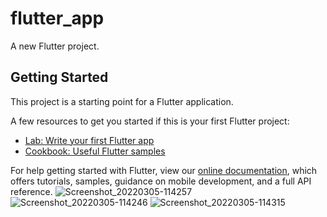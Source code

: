 # flutter_app

A new Flutter project.

## Getting Started

This project is a starting point for a Flutter application.

A few resources to get you started if this is your first Flutter project:

- [Lab: Write your first Flutter app](https://flutter.dev/docs/get-started/codelab)
- [Cookbook: Useful Flutter samples](https://flutter.dev/docs/cookbook)

For help getting started with Flutter, view our
[online documentation](https://flutter.dev/docs), which offers tutorials,
samples, guidance on mobile development, and a full API reference.
![Screenshot_20220305-114257](https://user-images.githubusercontent.com/94699588/156883731-32782487-f14d-4b34-b421-9150dff1de68.png)
![Screenshot_20220305-114246](https://user-images.githubusercontent.com/94699588/156883769-e5258766-de56-450d-a203-b901206f8099.png)
![Screenshot_20220305-114315](https://user-images.githubusercontent.com/94699588/156883773-c20623ac-df5d-4faf-9717-46dca37f731b.png)
